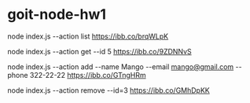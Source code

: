 # goit-node-hw1
node index.js --action list
https://ibb.co/brqWLpK

node index.js --action get --id 5
https://ibb.co/9ZDNNvS

node index.js --action add --name Mango --email mango@gmail.com --phone 322-22-22
https://ibb.co/GTngHRm

node index.js --action remove --id=3
https://ibb.co/GMhDpKK
